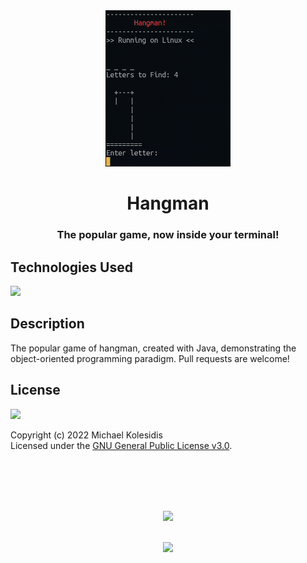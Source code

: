 <div align="center">
  <img src="./hangman-demo.gif" height="250px">
  <h1>Hangman</h1>
  
  <h3>The popular game, now inside your terminal!</h3>


</div>
  
  

## Technologies Used

<a href="https://www.java.com/en/"><img src="https://github.com/michaelkolesidis/tech-icons/blob/main/icons/java/java-original-wordmark.svg" height="50px" /></a>
&nbsp;&nbsp;&nbsp;&nbsp;&nbsp;&nbsp;



## Description

<p>The popular game of hangman, created with Java, demonstrating the object-oriented programming paradigm. Pull requests are welcome!</p>



## License

<a href="https://www.gnu.org/licenses/gpl-3.0.html"><img src="https://upload.wikimedia.org/wikipedia/commons/9/93/GPLv3_Logo.svg" height="100px" /></a>

Copyright (c) 2022 Michael Kolesidis<br>
Licensed under the [GNU General Public License v3.0](https://www.gnu.org/licenses/gpl-3.0.html).



<br>
<br>



[//]: # (Free Software)
<div align="center">
  <br>
  <br>

  <a href="https://github.com/michaelkolesidis/made-with-linux" target="_blank"><img src="https://upload.wikimedia.org/wikipedia/commons/thumb/f/f9/Made_with_Linux.png/240px-Made_with_Linux.png"></a>
</div>
<br>                                                      
<div align="center">
  <a href="https://endsoftwarepatents.org/innovating-without-patents"><img style="height: 90px;" src="https://static.fsf.org/nosvn/esp/logos/innovating-without-patents.svg"></a>
</div>
